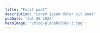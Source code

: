 ```yaml
---
title: "First post"
description: "Lorem ipsum dolor sit amet"
pubDate: "Jul 08 2022"
heroImage: "/blog-placeholder-3.jpg"
---
```


